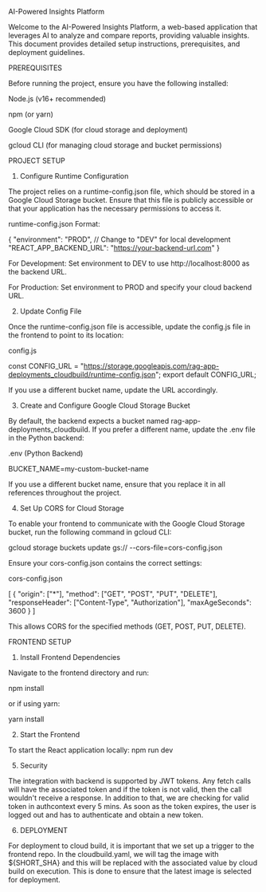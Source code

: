 AI-Powered Insights Platform

Welcome to the AI-Powered Insights Platform, a web-based application that leverages AI to analyze and compare reports, providing valuable insights. This document provides detailed setup instructions, prerequisites, and deployment guidelines.

PREREQUISITES

Before running the project, ensure you have the following installed:

Node.js (v16+ recommended)

npm (or yarn)

Google Cloud SDK (for cloud storage and deployment)

gcloud CLI (for managing cloud storage and bucket permissions)

PROJECT SETUP

1. Configure Runtime Configuration

The project relies on a runtime-config.json file, which should be stored in a Google Cloud Storage bucket. Ensure that this file is publicly accessible or that your application has the necessary permissions to access it.

runtime-config.json Format:

{
  "environment": "PROD",  // Change to "DEV" for local development
  "REACT_APP_BACKEND_URL": "https://your-backend-url.com"
}

For Development: Set environment to DEV to use http://localhost:8000 as the backend URL.

For Production: Set environment to PROD and specify your cloud backend URL.

2. Update Config File

Once the runtime-config.json file is accessible, update the config.js file in the frontend to point to its location:

config.js

const CONFIG_URL = "https://storage.googleapis.com/rag-app-deployments_cloudbuild/runtime-config.json";
export default CONFIG_URL;

If you use a different bucket name, update the URL accordingly.

3. Create and Configure Google Cloud Storage Bucket

By default, the backend expects a bucket named rag-app-deployments_cloudbuild. If you prefer a different name, update the .env file in the Python backend:

.env (Python Backend)

BUCKET_NAME=my-custom-bucket-name

If you use a different bucket name, ensure that you replace it in all references throughout the project.

4. Set Up CORS for Cloud Storage

To enable your frontend to communicate with the Google Cloud Storage bucket, run the following command in gcloud CLI:

gcloud storage buckets update gs://<bucket-name> --cors-file=cors-config.json

Ensure your cors-config.json contains the correct settings:

cors-config.json

[
  {
    "origin": ["*"],
    "method": ["GET", "POST", "PUT", "DELETE"],
    "responseHeader": ["Content-Type", "Authorization"],
    "maxAgeSeconds": 3600
  }
]

This allows CORS for the specified methods (GET, POST, PUT, DELETE).

FRONTEND SETUP

1. Install Frontend Dependencies

Navigate to the frontend directory and run:

npm install

or if using yarn:

yarn install

2. Start the Frontend

To start the React application locally:
npm run dev

5. Security

The integration with backend is supported by JWT tokens. Any fetch calls will have the associated token and if the token is not valid, then the call wouldn't receive a response. In addition to that, we are checking for valid token in authcontext every 5 mins. As soon as the token expires, the user is logged out and has to authenticate and obtain a new token.

6. DEPLOYMENT

For deployment to cloud build, it is important that we set up a trigger to the frontend repo. In the cloudbuild.yaml, we will tag the image with ${SHORT_SHA} and this will be replaced with the associated value by cloud build on execution. This is done to ensure that the latest image is selected for deployment.